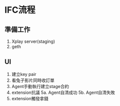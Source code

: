 # IFC流程

## 準備工作

  1. Xplay server(staging)
  2. geth

## UI

  1. 建立key pair
  2. 看兔子影片同時收訂單
  3. Agent手動執行建立stage合約
  4. extension抗議
  5a. Agent自清成功
  5b. Agent自清失敗
  6. extension觸發拿錢
  